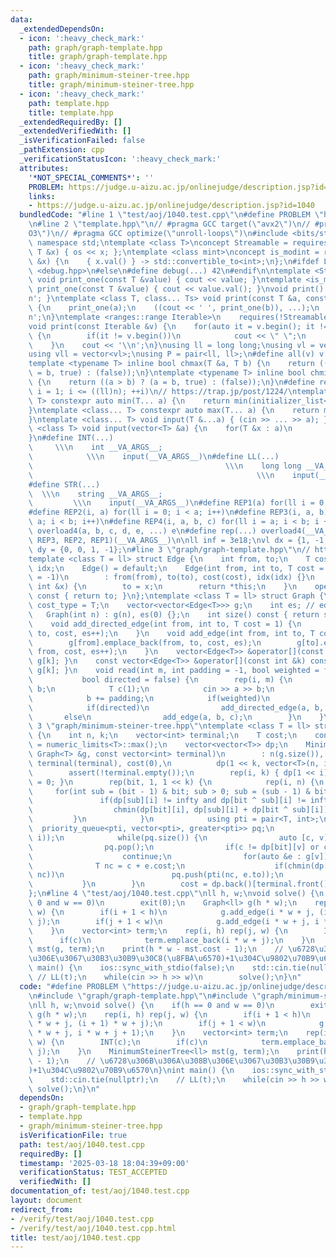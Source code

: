 ```yaml
---
data:
  _extendedDependsOn:
  - icon: ':heavy_check_mark:'
    path: graph/graph-template.hpp
    title: graph/graph-template.hpp
  - icon: ':heavy_check_mark:'
    path: graph/minimum-steiner-tree.hpp
    title: graph/minimum-steiner-tree.hpp
  - icon: ':heavy_check_mark:'
    path: template.hpp
    title: template.hpp
  _extendedRequiredBy: []
  _extendedVerifiedWith: []
  _isVerificationFailed: false
  _pathExtension: cpp
  _verificationStatusIcon: ':heavy_check_mark:'
  attributes:
    '*NOT_SPECIAL_COMMENTS*': ''
    PROBLEM: https://judge.u-aizu.ac.jp/onlinejudge/description.jsp?id=1040
    links:
    - https://judge.u-aizu.ac.jp/onlinejudge/description.jsp?id=1040
  bundledCode: "#line 1 \"test/aoj/1040.test.cpp\"\n#define PROBLEM \"https://judge.u-aizu.ac.jp/onlinejudge/description.jsp?id=1040\"\
    \n#line 2 \"template.hpp\"\n// #pragma GCC target(\"avx2\")\n// #pragma GCC optimize(\"\
    O3\")\n// #pragma GCC optimize(\"unroll-loops\")\n#include <bits/stdc++.h>\nusing\
    \ namespace std;\ntemplate <class T>\nconcept Streamable = requires(ostream os,\
    \ T &x) { os << x; };\ntemplate <class mint>\nconcept is_modint = requires(mint\
    \ &x) {\n    { x.val() } -> std::convertible_to<int>;\n};\n#ifdef LOCAL\n#include\
    \ <debug.hpp>\n#else\n#define debug(...) 42\n#endif\n\ntemplate <Streamable T>\
    \ void print_one(const T &value) { cout << value; }\ntemplate <is_modint T> void\
    \ print_one(const T &value) { cout << value.val(); }\nvoid print() { cout << '\\\
    n'; }\ntemplate <class T, class... Ts> void print(const T &a, const Ts &...b)\
    \ {\n    print_one(a);\n    ((cout << ' ', print_one(b)), ...);\n    cout << '\\\
    n';\n}\ntemplate <ranges::range Iterable>\n    requires(!Streamable<Iterable>)\n\
    void print(const Iterable &v) {\n    for(auto it = v.begin(); it != v.end(); ++it)\
    \ {\n        if(it != v.begin())\n            cout << \" \";\n        print_one(*it);\n\
    \    }\n    cout << '\\n';\n}\nusing ll = long long;\nusing vl = vector<ll>;\n\
    using vll = vector<vl>;\nusing P = pair<ll, ll>;\n#define all(v) v.begin(), v.end()\n\
    template <typename T> inline bool chmax(T &a, T b) {\n    return ((a < b) ? (a\
    \ = b, true) : (false));\n}\ntemplate <typename T> inline bool chmin(T &a, T b)\
    \ {\n    return ((a > b) ? (a = b, true) : (false));\n}\n#define rep1(i, n) for(ll\
    \ i = 1; i <= ((ll)n); ++i)\n// https://trap.jp/post/1224/\ntemplate <class...\
    \ T> constexpr auto min(T... a) {\n    return min(initializer_list<common_type_t<T...>>{a...});\n\
    }\ntemplate <class... T> constexpr auto max(T... a) {\n    return max(initializer_list<common_type_t<T...>>{a...});\n\
    }\ntemplate <class... T> void input(T &...a) { (cin >> ... >> a); }\ntemplate\
    \ <class T> void input(vector<T> &a) {\n    for(T &x : a)\n        cin >> x;\n\
    }\n#define INT(...)                                                          \
    \     \\\n    int __VA_ARGS__;                                               \
    \            \\\n    input(__VA_ARGS__)\n#define LL(...)                     \
    \                                           \\\n    long long __VA_ARGS__;   \
    \                                                  \\\n    input(__VA_ARGS__)\n\
    #define STR(...)                                                             \
    \  \\\n    string __VA_ARGS__;                                               \
    \         \\\n    input(__VA_ARGS__)\n#define REP1(a) for(ll i = 0; i < a; i++)\n\
    #define REP2(i, a) for(ll i = 0; i < a; i++)\n#define REP3(i, a, b) for(ll i =\
    \ a; i < b; i++)\n#define REP4(i, a, b, c) for(ll i = a; i < b; i += c)\n#define\
    \ overload4(a, b, c, d, e, ...) e\n#define rep(...) overload4(__VA_ARGS__, REP4,\
    \ REP3, REP2, REP1)(__VA_ARGS__)\n\nll inf = 3e18;\nvl dx = {1, -1, 0, 0};\nvl\
    \ dy = {0, 0, 1, -1};\n#line 3 \"graph/graph-template.hpp\"\n// https://ei1333.github.io/library/graph/graph-template.hpp\n\
    template <class T = ll> struct Edge {\n    int from, to;\n    T cost;\n    int\
    \ idx;\n    Edge() = default;\n    Edge(int from, int to, T cost = 1, int idx\
    \ = -1)\n        : from(from), to(to), cost(cost), idx(idx) {}\n    Edge &operator=(const\
    \ int &x) {\n        to = x;\n        return *this;\n    }\n    operator int()\
    \ const { return to; }\n};\ntemplate <class T = ll> struct Graph {\n    using\
    \ cost_type = T;\n    vector<vector<Edge<T>>> g;\n    int es; // edge_size\n \
    \   Graph(int n) : g(n), es(0) {};\n    int size() const { return ssize(g); }\n\
    \    void add_directed_edge(int from, int to, T cost = 1) {\n        g[from].emplace_back(from,\
    \ to, cost, es++);\n    }\n    void add_edge(int from, int to, T cost = 1) {\n\
    \        g[from].emplace_back(from, to, cost, es);\n        g[to].emplace_back(to,\
    \ from, cost, es++);\n    }\n    vector<Edge<T>> &operator[](const int &k) { return\
    \ g[k]; }\n    const vector<Edge<T>> &operator[](const int &k) const { return\
    \ g[k]; }\n    void read(int m, int padding = -1, bool weighted = false,\n   \
    \           bool directed = false) {\n        rep(i, m) {\n            int a,\
    \ b;\n            T c(1);\n            cin >> a >> b;\n            a += padding;\n\
    \            b += padding;\n            if(weighted)\n                cin >> c;\n\
    \            if(directed)\n                add_directed_edge(a, b, c);\n     \
    \       else\n                add_edge(a, b, c);\n        }\n    }\n};\n#line\
    \ 3 \"graph/minimum-steiner-tree.hpp\"\ntemplate <class T = ll> struct MinimumSteinerTree\
    \ {\n    int n, k;\n    vector<int> terminal;\n    T cost;\n    const T infty\
    \ = numeric_limits<T>::max();\n    vector<vector<T>> dp;\n    MinimumSteinerTree(const\
    \ Graph<T> &g, const vector<int> terminal)\n        : n(g.size()), k(terminal.size()),\
    \ terminal(terminal), cost(0),\n          dp(1 << k, vector<T>(n, infty)) {\n\
    \        assert(!terminal.empty());\n        rep(i, k) { dp[1 << i][terminal[i]]\
    \ = 0; }\n        rep(bit, 1, 1 << k) {\n            rep(i, n) {\n           \
    \     for(int sub = (bit - 1) & bit; sub > 0; sub = (sub - 1) & bit) {\n     \
    \               if(dp[sub][i] != infty and dp[bit ^ sub][i] != infty)\n      \
    \                  chmin(dp[bit][i], dp[sub][i] + dp[bit ^ sub][i]);\n       \
    \         }\n            }\n            using pti = pair<T, int>;\n          \
    \  priority_queue<pti, vector<pti>, greater<pti>> pq;\n            rep(i, n) pq.push(pti(dp[bit][i],\
    \ i));\n            while(pq.size()) {\n                auto [c, v] = pq.top();\n\
    \                pq.pop();\n                if(c != dp[bit][v] or c == infty)\n\
    \                    continue;\n                for(auto &e : g[v]) {\n      \
    \              T nc = c + e.cost;\n                    if(chmin(dp[bit][e.to],\
    \ nc))\n                        pq.push(pti(nc, e.to));\n                }\n \
    \           }\n        }\n        cost = dp.back()[terminal.front()];\n    }\n\
    };\n#line 4 \"test/aoj/1040.test.cpp\"\nll h, w;\nvoid solve() {\n    if(h ==\
    \ 0 and w == 0)\n        exit(0);\n    Graph<ll> g(h * w);\n    rep(i, h) rep(j,\
    \ w) {\n        if(i + 1 < h)\n            g.add_edge(i * w + j, (i + 1) * w +\
    \ j);\n        if(j + 1 < w)\n            g.add_edge(i * w + j, i * w + j + 1);\n\
    \    }\n    vector<int> term;\n    rep(i, h) rep(j, w) {\n        INT(c);\n  \
    \      if(c)\n            term.emplace_back(i * w + j);\n    }\n    MinimumSteinerTree<ll>\
    \ mst(g, term);\n    print(h * w - mst.cost - 1);\n    // \u6728\u306B\u306A\u308B\
    \u306E\u3067\u30B3\u30B9\u30C8(\u8FBA\u6570)+1\u304C\u9802\u70B9\u6570\n}\nint\
    \ main() {\n    ios::sync_with_stdio(false);\n    std::cin.tie(nullptr);\n   \
    \ // LL(t);\n    while(cin >> h >> w)\n        solve();\n}\n"
  code: "#define PROBLEM \"https://judge.u-aizu.ac.jp/onlinejudge/description.jsp?id=1040\"\
    \n#include \"graph/graph-template.hpp\"\n#include \"graph/minimum-steiner-tree.hpp\"\
    \nll h, w;\nvoid solve() {\n    if(h == 0 and w == 0)\n        exit(0);\n    Graph<ll>\
    \ g(h * w);\n    rep(i, h) rep(j, w) {\n        if(i + 1 < h)\n            g.add_edge(i\
    \ * w + j, (i + 1) * w + j);\n        if(j + 1 < w)\n            g.add_edge(i\
    \ * w + j, i * w + j + 1);\n    }\n    vector<int> term;\n    rep(i, h) rep(j,\
    \ w) {\n        INT(c);\n        if(c)\n            term.emplace_back(i * w +\
    \ j);\n    }\n    MinimumSteinerTree<ll> mst(g, term);\n    print(h * w - mst.cost\
    \ - 1);\n    // \u6728\u306B\u306A\u308B\u306E\u3067\u30B3\u30B9\u30C8(\u8FBA\u6570\
    )+1\u304C\u9802\u70B9\u6570\n}\nint main() {\n    ios::sync_with_stdio(false);\n\
    \    std::cin.tie(nullptr);\n    // LL(t);\n    while(cin >> h >> w)\n       \
    \ solve();\n}\n"
  dependsOn:
  - graph/graph-template.hpp
  - template.hpp
  - graph/minimum-steiner-tree.hpp
  isVerificationFile: true
  path: test/aoj/1040.test.cpp
  requiredBy: []
  timestamp: '2025-03-18 18:04:39+09:00'
  verificationStatus: TEST_ACCEPTED
  verifiedWith: []
documentation_of: test/aoj/1040.test.cpp
layout: document
redirect_from:
- /verify/test/aoj/1040.test.cpp
- /verify/test/aoj/1040.test.cpp.html
title: test/aoj/1040.test.cpp
---
```

